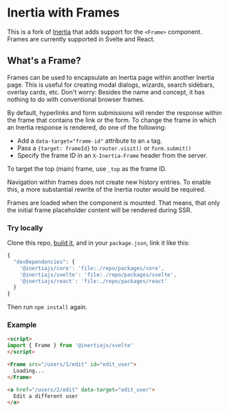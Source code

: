 # Inertia with Frames

This is a fork of [Inertia](https://github.com/inertiajs/inertia) that adds support for the `<Frame>` component. Frames are currently supported in Svelte and React.

## What's a Frame?

Frames can be used to encapsulate an Inertia page within another Inertia page. This is useful for creating modal dialogs, wizards, search sidebars, overlay cards, etc. Don't worry: Besides the name and concept, it has nothing to do with conventional browser frames.

By default, hyperlinks and form submissions will render the response within the frame that contains the link or the form. To change the frame in which an Inertia response is rendered, do one of the following:

- Add a `data-target="frame-id"` attribute to an `a` tag.
- Pass a  `{target: frameId}` to `router.visit()` or `form.submit()`
- Specify the frame ID in an `X-Inertia-Frame` header from the server.

To target the top (main) frame, use `_top` as the frame ID.

Navigation within frames does not create new history entries. To enable this, a more substantial rewrite of the Inertia router would be required.

Frames are loaded when the component is mounted. That means, that only the initial frame placeholder content will be rendered during SSR.

### Try locally

Clone this repo, [build it](https://github.com/inertiajs/inertia/blob/master/.github/CONTRIBUTING.md#packages), and in your `package.json`, link it like this:

```js
{
  "devDependencies": {
    '@inertiajs/core': 'file:./repo/packages/core',
    '@inertiajs/svelte': 'file:./repo/packages/svelte',
    '@inertiajs/react': 'file:./repo/packages/react'
  }
}
```

Then run `npm install` again.

### Example

```html
<script>
import { Frame } from '@inertiajs/svelte'
</script>

<Frame src="/users/1/edit" id="edit_user">
  Loading...
</Frame>

<a href="/users/2/edit" data-target="edit_user">
  Edit a different user
</a>
```
